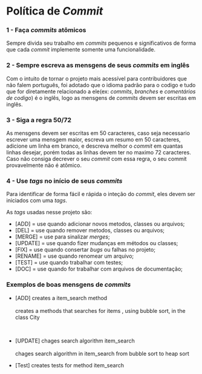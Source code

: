 # Política de *Commit*

### 1 - Faça *commits* atômicos
  Sempre divida seu trabalho em *commits* pequenos e significativos de forma que cada *commit* implemente somente uma funcionalidade.

### 2 - Sempre escreva as mensgens de seus *commits* em inglês   
  Com o intuito de tornar o projeto mais acessível para contribuidores que não falem português, foi adotado que o idioma padrão para o codigo e tudo que for diretamente relacionado a ele(ex: *commits*, *branches* e *comentários de codigo*) é o inglês, logo as mensgens de *commits* devem ser escritas em inglês.

### 3 - Siga a regra 50/72
  As mensgens devem ser escritas em 50 caracteres, caso seja necessario escrever uma mensgem maior, escreva um resumo em 50 caracteres, adicione um linha em branco, e descreva melhor o *commit* em quantas linhas desejar, porém todas as linhas devem ter no maximo 72 caracteres. Caso não consiga decrever o seu *commit* com essa regra, o seu commit provavelmente não é atômico.


### 4 - Use *tags* no início de seus *commits*
  Para identificar de forma fácil e rápida o inteção do *commit*, eles devem ser iniciados com uma *tags*.

  As *tags* usadas nesse projeto são:
  * [ADD] = use quando adicionar novos metodos, classes ou arquivos;
  * [DEL] = use quando remover metodos, classes ou arquivos;
  * [MERGE] = use para sinalizar *merges*;
  * [UPDATE] = use quando fizer mudanças em métodos ou classes;
  * [FIX] = use quando consertar *bugs* ou falhas no projeto;
  * [RENAME] = use quando renomear um arquivo;
  * [TEST] = use quando trabalhar com testes;
  * [DOC] = use quando for trabalhar com arquivos de documentação;


### Exemplos de boas mensgens de *commits*
  * [ADD] creates a item_search method
  <br><br>
  creates a methods that searches for items , using bubble sort, in the<br>
  class City
  <br>

  * [UPDATE] chages search algorithm item_search
  <br><br>
    chages search algorithm in item_search from bubble sort to heap sort
    <br>

  * [Test] creates tests for method item_search
